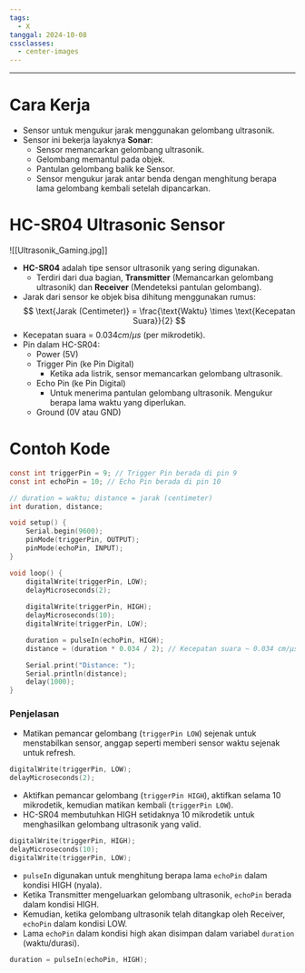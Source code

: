 ```yaml
---
tags:
  - X
tanggal: 2024-10-08
cssclasses:
  - center-images
---
```

___

# Cara Kerja
- Sensor untuk mengukur jarak menggunakan gelombang ultrasonik.
- Sensor ini bekerja layaknya **Sonar**:
	- Sensor memancarkan gelombang ultrasonik.
	- Gelombang memantul pada objek.
	- Pantulan gelombang balik ke Sensor.
	- Sensor mengukur jarak antar benda dengan menghitung berapa lama gelombang kembali setelah dipancarkan.
# HC-SR04 Ultrasonic Sensor
![[Ultrasonik_Gaming.jpg]]
- **HC-SR04** adalah tipe sensor ultrasonik yang sering digunakan.
	- Terdiri dari dua bagian, **Transmitter** (Memancarkan gelombang ultrasonik) dan **Receiver** (Mendeteksi pantulan gelombang).
- Jarak dari sensor ke objek bisa dihitung menggunakan rumus:
$$
\text{Jarak (Centimeter)} = \frac{\text{Waktu} \times \text{Kecepatan Suara}}{2}
$$
- Kecepatan suara = $0.034cm/µs$ (per mikrodetik).
- Pin dalam HC-SR04:
	- Power (5V)
	- Trigger Pin (ke Pin Digital)
		- Ketika ada listrik, sensor memancarkan gelombang ultrasonik.
	- Echo Pin (ke Pin Digital)
		- Untuk menerima pantulan gelombang ultrasonik. Mengukur berapa lama waktu yang diperlukan.
	- Ground (0V atau GND)
# Contoh Kode
```c
const int triggerPin = 9; // Trigger Pin berada di pin 9
const int echoPin = 10; // Echo Pin berada di pin 10

// duration = waktu; distance = jarak (centimeter)
int duration, distance;

void setup() {
    Serial.begin(9600);
    pinMode(triggerPin, OUTPUT);
    pinMode(echoPin, INPUT);
}

void loop() {
    digitalWrite(triggerPin, LOW);
    delayMicroseconds(2);
	
    digitalWrite(triggerPin, HIGH);
    delayMicroseconds(10);
    digitalWrite(triggerPin, LOW);

    duration = pulseIn(echoPin, HIGH);
    distance = (duration * 0.034 / 2); // Kecepatan suara ~ 0.034 cm/µs

    Serial.print("Distance: ");
    Serial.println(distance);
    delay(1000);
}
```
### Penjelasan
- Matikan pemancar gelombang (`triggerPin LOW`) sejenak untuk menstabilkan sensor, anggap seperti memberi sensor waktu sejenak untuk refresh.
```c
digitalWrite(triggerPin, LOW);
delayMicroseconds(2);
```

- Aktifkan pemancar gelombang (`triggerPin HIGH`), aktifkan selama 10 mikrodetik, kemudian matikan kembali (`triggerPin LOW`).
- HC-SR04 membutuhkan HIGH setidaknya 10 mikrodetik untuk menghasilkan gelombang ultrasonik yang valid.
```c
digitalWrite(triggerPin, HIGH);
delayMicroseconds(10);
digitalWrite(triggerPin, LOW);
```

- `pulseIn` digunakan untuk menghitung berapa lama `echoPin` dalam kondisi HIGH (nyala).
- Ketika Transmitter mengeluarkan gelombang ultrasonik, `echoPin` berada dalam kondisi HIGH.
- Kemudian, ketika gelombang ultrasonik telah ditangkap oleh Receiver, `echoPin` dalam kondisi LOW.
- Lama `echoPin` dalam kondisi high akan disimpan dalam variabel `duration` (waktu/durasi).
```c
duration = pulseIn(echoPin, HIGH);
```
